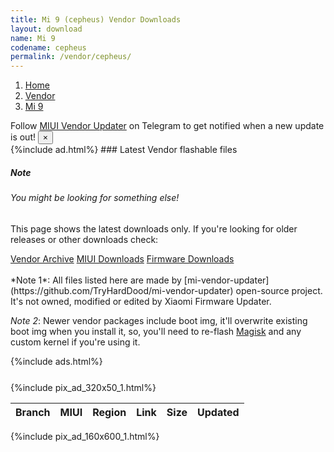 ```yaml
---
title: Mi 9 (cepheus) Vendor Downloads
layout: download
name: Mi 9
codename: cepheus
permalink: /vendor/cepheus/
---
```

<nav aria-label="breadcrumb">
    <ol class="breadcrumb">
        <li class="breadcrumb-item"><a href="/">Home</a></li>
        <li class="breadcrumb-item"><a href="/vendor/">Vendor</a></li>
        <li class="breadcrumb-item active" aria-current="page"><a href="/vendor/cepheus/">Mi 9</a></li>
    </ol>
</nav>
<div class="alert alert-primary alert-dismissible fade show" role="alert">
    Follow <a href="https://t.me/MIUIVendorUpdater" class="alert-link">MIUI Vendor Updater</a> on Telegram to get notified when a new update is out!
    <button type="button" class="close" data-dismiss="alert" aria-label="Close">
        <span aria-hidden="true">&times;</span>
    </button>
</div>
{%include ad.html%}
### Latest Vendor flashable files
<div class="card">
  <div class="card-body">
    <h5 class="card-title">Note</h5>
    <h6 class="card-subtitle mb-2 text-muted">You might be looking for something else!</h6>
    <p class="card-text">This page shows the latest downloads only.
     If you're looking for older releases or other downloads check:</p>
    <a href="/archive/vendor/cepheus/" class="card-link">Vendor Archive</a>
    <a href="/miui/cepheus/" class="card-link">MIUI Downloads</a>
    <a href="/firmware/cepheus/" class="card-link">Firmware Downloads</a>
  </div>
</div>

<br/>
*Note 1*: All files listed here are made by [mi-vendor-updater](https://github.com/TryHardDood/mi-vendor-updater) open-source project. It's not owned, modified or edited by Xiaomi Firmware Updater.

*Note 2*: Newer vendor packages include boot img, it'll overwrite existing boot img when you install it, so, you'll need to re-flash [Magisk](https://github.com/topjohnwu/magisk) and any custom kernel if you're using it.

{%include ads.html%}
<div class="row justify-content-center">
    <div class="col-10">
        <div class="table-responsive-md" style="margin-top: 25px;">
            {%include pix_ad_320x50_1.html%}
            <table id="vendor" class="display dt-responsive nowrap compact table table-striped table-hover table-sm">
                <thead class="thead-dark">
                    <tr>
                        <th data-ref="branch">Branch</th>
                        <th data-ref="miui">MIUI</th>
                        <th data-ref="region">Region</th>
                        <th data-ref="link">Link</th>
                        <th data-ref="size">Size</th>
                        <th data-ref="updated">Updated</th>
                    </tr>
                </thead>
                <script>loadVendorDownloads('cepheus', 'latest')</script>
            </table>
        </div>
    </div>
    {%include pix_ad_160x600_1.html%}
</div>

